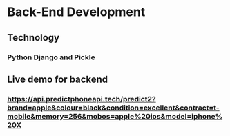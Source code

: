 # Back-End Development

## Technology
### Python Django and Pickle

 ## Live demo for backend

### https://api.predictphoneapi.tech/predict2?brand=apple&colour=black&condition=excellent&contract=t-mobile&memory=256&mobos=apple%20ios&model=iphone%20X